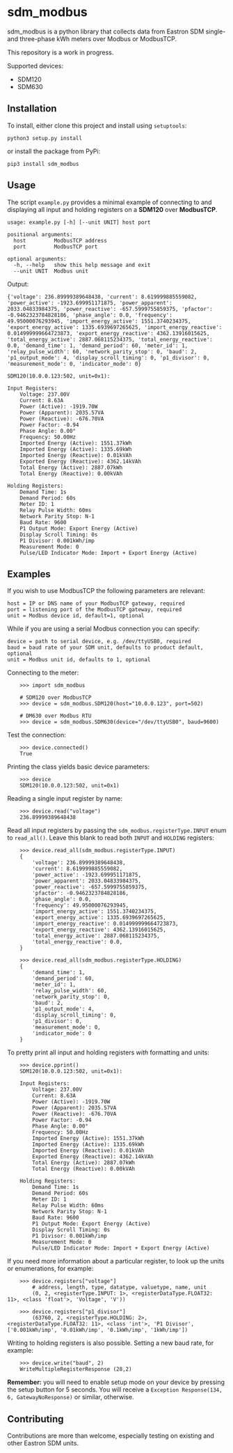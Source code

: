 # sdm_modbus

sdm_modbus is a python library that collects data from Eastron SDM single- and three-phase kWh meters over Modbus or ModbusTCP.

This repository is a work in progress.

Supported devices:
* SDM120
* SDM630

## Installation

To install, either clone this project and install using `setuptools`:

```python3 setup.py install```

or install the package from PyPi:

```pip3 install sdm_modbus```

## Usage

The script `example.py` provides a minimal example of connecting to and displaying all input and holding registers on a **SDM120** over **ModbusTCP**.

```
usage: example.py [-h] [--unit UNIT] host port

positional arguments:
  host         ModbusTCP address
  port         ModbusTCP port

optional arguments:
  -h, --help   show this help message and exit
  --unit UNIT  Modbus unit
```

Output:

```
{'voltage': 236.89999389648438, 'current': 8.619999885559082, 'power_active': -1923.699951171875, 'power_apparent': 2033.04833984375, 'power_reactive': -657.5999755859375, 'pfactor': -0.9462323784828186, 'phase_angle': 0.0, 'frequency': 49.95000076293945, 'import_energy_active': 1551.3740234375, 'export_energy_active': 1335.6939697265625, 'import_energy_reactive': 0.014999999664723873, 'export_energy_reactive': 4362.13916015625, 'total_energy_active': 2887.068115234375, 'total_energy_reactive': 0.0, 'demand_time': 1, 'demand_period': 60, 'meter_id': 1, 'relay_pulse_width': 60, 'network_parity_stop': 0, 'baud': 2, 'p1_output_mode': 4, 'display_scroll_timing': 0, 'p1_divisor': 0, 'measurement_mode': 0, 'indicator_mode': 0}

SDM120(10.0.0.123:502, unit=0x1):

Input Registers:
    Voltage: 237.00V
    Current: 8.63A
    Power (Active): -1919.70W
    Power (Apparent): 2035.57VA
    Power (Reactive): -676.70VA
    Power Factor: -0.94
    Phase Angle: 0.00°
    Frequency: 50.00Hz
    Imported Energy (Active): 1551.37kWh
    Imported Energy (Active): 1335.69kWh
    Imported Energy (Reactive): 0.01kVAh
    Exported Energy (Reactive): 4362.14kVAh
    Total Energy (Active): 2887.07kWh
    Total Energy (Reactive): 0.00kVAh

Holding Registers:
    Demand Time: 1s
    Demand Period: 60s
    Meter ID: 1
    Relay Pulse Width: 60ms
    Network Parity Stop: N-1
    Baud Rate: 9600
    P1 Output Mode: Export Energy (Active)
    Display Scroll Timing: 0s
    P1 Divisor: 0.001kWh/imp
    Measurement Mode: 0
    Pulse/LED Indicator Mode: Import + Export Energy (Active)
```

## Examples

If you wish to use ModbusTCP the following parameters are relevant:

`host = IP or DNS name of your ModbusTCP gateway, required`  
`port = listening port of the ModbusTCP gateway, required`  
`unit = Modbus device id, default=1, optional`

While if you are using a serial Modbus connection you can specify:

`device = path to serial device, e.g. /dev/ttyUSB0, required`  
`baud = baud rate of your SDM unit, defaults to product default, optional`  
`unit = Modbus unit id, defaults to 1, optional`

Connecting to the meter:

```
    >>> import sdm_modbus

    # SDM120 over ModbusTCP
    >>> device = sdm_modbus.SDM120(host="10.0.0.123", port=502)
    
    # DM630 over Modbus RTU
    >>> device = sdm_modbus.SDM630(device="/dev/ttyUSB0", baud=9600)
```

Test the connection:

```
    >>> device.connected()
    True
```

Printing the class yields basic device parameters:

```
    >>> device
    SDM120(10.0.0.123:502, unit=0x1)
```

Reading a single input register by name:

```
    >>> device.read("voltage")
    236.89999389648438
```

Read all input registers by passing the `sdm_modbus.registerType.INPUT` enum to `read_all()`. Leave this blank to read both `INPUT` and `HOLDING` registers:

```
    >>> device.read_all(sdm_modbus.registerType.INPUT)
    {
        'voltage': 236.89999389648438,
        'current': 8.619999885559082,
        'power_active': -1923.699951171875,
        'power_apparent': 2033.04833984375,
        'power_reactive': -657.5999755859375,
        'pfactor': -0.9462323784828186,
        'phase_angle': 0.0,
        'frequency': 49.95000076293945,
        'import_energy_active': 1551.3740234375,
        'export_energy_active': 1335.6939697265625,
        'import_energy_reactive': 0.014999999664723873,
        'export_energy_reactive': 4362.13916015625,
        'total_energy_active': 2887.068115234375,
        'total_energy_reactive': 0.0,
    }

    >>> device.read_all(sdm_modbus.registerType.HOLDING)
    {
        'demand_time': 1,
        'demand_period': 60,
        'meter_id': 1,
        'relay_pulse_width': 60,
        'network_parity_stop': 0,
        'baud': 2,
        'p1_output_mode': 4,
        'display_scroll_timing': 0,
        'p1_divisor': 0,
        'measurement_mode': 0,
        'indicator_mode': 0
    }
```

To pretty print all input and holding registers *with* formatting and units:

```
    >>> device.pprint()
    SDM120(10.0.0.123:502, unit=0x1):

    Input Registers:
        Voltage: 237.00V
        Current: 8.63A
        Power (Active): -1919.70W
        Power (Apparent): 2035.57VA
        Power (Reactive): -676.70VA
        Power Factor: -0.94
        Phase Angle: 0.00°
        Frequency: 50.00Hz
        Imported Energy (Active): 1551.37kWh
        Imported Energy (Active): 1335.69kWh
        Imported Energy (Reactive): 0.01kVAh
        Exported Energy (Reactive): 4362.14kVAh
        Total Energy (Active): 2887.07kWh
        Total Energy (Reactive): 0.00kVAh

    Holding Registers:
        Demand Time: 1s
        Demand Period: 60s
        Meter ID: 1
        Relay Pulse Width: 60ms
        Network Parity Stop: N-1
        Baud Rate: 9600
        P1 Output Mode: Export Energy (Active)
        Display Scroll Timing: 0s
        P1 Divisor: 0.001kWh/imp
        Measurement Mode: 0
        Pulse/LED Indicator Mode: Import + Export Energy (Active)
```

If you need more information about a particular register, to look up the units or enumerations, for example:

```
    >>> device.registers["voltage"]
        # address, length, type, datatype, valuetype, name, unit
        (0, 2, <registerType.INPUT: 1>, <registerDataType.FLOAT32: 11>, <class 'float'>, 'Voltage', 'V'))

    >>> device.registers["p1_divisor"]
        (63760, 2, <registerType.HOLDING: 2>, <registerDataType.FLOAT32: 11>, <class 'int'>, 'P1 Divisor', ['0.001kWh/imp', '0.01kWh/imp', '0.1kWh/imp', '1kWh/imp'])
```

Writing to holding registers is also possible. Setting a new baud rate, for example:

```
    >>> device.write("baud", 2)
    WriteMultipleRegisterResponse (28,2)
```

**Remember:** you will need to enable setup mode on your device by pressing the setup button for 5 seconds. You will receive a `Exception Response(134, 6, GatewayNoResponse)` or similar, otherwise.

## Contributing

Contributions are more than welcome, especially testing on existing and other Eastron SDM units.